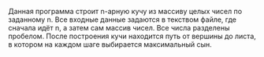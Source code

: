 Данная программа строит n-арную кучу из массиву целых чисел по заданному n.
Все входные данные задаются в текством файле, где сначала идёт n, а затем сам массив чисел. Все числа разделены пробелом.
После построения кучи находится путь от вершины до листа, в котором на каждом шаге выбирается максимальный сын.
